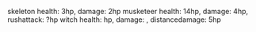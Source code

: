 skeleton health: 3hp, damage: 2hp
musketeer health: 14hp, damage: 4hp, rushattack: ?hp
witch health: hp, damage: , distancedamage: 5hp
